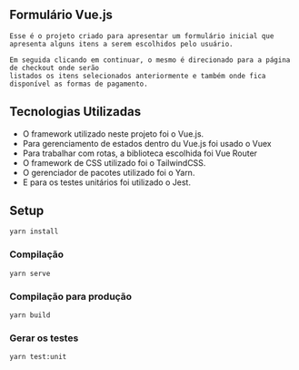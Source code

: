 ## Formulário Vue.js

    Esse é o projeto criado para apresentar um formulário inicial que 
    apresenta alguns itens a serem escolhidos pelo usuário. 

    Em seguida clicando em continuar, o mesmo é direcionado para a página de checkout onde serão 
    listados os itens selecionados anteriormente e também onde fica disponível as formas de pagamento.

## Tecnologias Utilizadas
<ul>
  <li>O framework utilizado neste projeto foi o Vue.js.</li>
  <li>Para gerenciamento de estados dentro du Vue.js foi usado o Vuex</li>
  <li>Para trabalhar com rotas, a biblioteca escolhida foi Vue Router </li>
  <li>O framework de CSS utilizado foi o TailwindCSS.</li>
  <li>O gerenciador de pacotes utilizado foi o Yarn.</li>
  <li>E para os testes unitários foi utilizado o Jest.</li>
</ul>

## Setup
```
yarn install
```

### Compilação
```
yarn serve
```

### Compilação para produção
```
yarn build
```

### Gerar os testes
```
yarn test:unit
```

